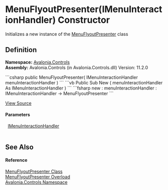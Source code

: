 # MenuFlyoutPresenter(IMenuInteractionHandler) Constructor


Initializes a new instance of the <a href="T_Avalonia_Controls_MenuFlyoutPresenter">MenuFlyoutPresenter</a> class



## Definition
**Namespace:** <a href="N_Avalonia_Controls">Avalonia.Controls</a>  
**Assembly:** Avalonia.Controls (in Avalonia.Controls.dll) Version: 11.2.0

<Tabs groupId="api-code-preview">
<TabItem value="csharp" label="C#">
```csharp
public MenuFlyoutPresenter(
	IMenuInteractionHandler menuInteractionHandler
)
```
</TabItem>
<TabItem value="vb" label="VB">
```vb
Public Sub New ( 
	menuInteractionHandler As IMenuInteractionHandler
)
```
</TabItem>
<TabItem value="fsharp" label="F#">
```fsharp
new : 
        menuInteractionHandler : IMenuInteractionHandler -> MenuFlyoutPresenter
```
</TabItem>
</Tabs>



<a href="https://github.com/AvaloniaUI/Avalonia/tree/master/src/Avalonia.Controls/Flyouts/MenuFlyoutPresenter.cs#L16" title="View the source code">View Source</a>



#### Parameters
<dl><dt>  <a href="T_Avalonia_Controls_Platform_IMenuInteractionHandler">IMenuInteractionHandler</a></dt><dd> </dd></dl>

## See Also


#### Reference
<a href="T_Avalonia_Controls_MenuFlyoutPresenter">MenuFlyoutPresenter Class</a>  
<a href="Overload_Avalonia_Controls_MenuFlyoutPresenter__ctor">MenuFlyoutPresenter Overload</a>  
<a href="N_Avalonia_Controls">Avalonia.Controls Namespace</a>  
